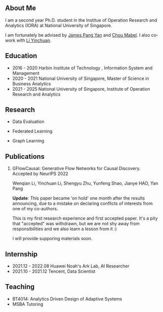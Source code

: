 ## About Me
I am a second year Ph.D. student in the Institue of Operation Research and Analytics (IORA) at National University of Singapore. 

I am fortunately be advised by [James Pang Yan](https://bizfaculty.nus.edu.sg/faculty-details/?profId=514) and [Chou Mabel](https://bizfaculty.nus.edu.sg/faculty-details/?profId=112). I also co-work with [Li Yinchuan](https://yinchuanll.github.io/). 



## Education

- 2016 - 2020 Harbin Institute of Technology , Information System and Management
- 2020 - 2021 National University of Singapore, Master of Science in Business Analytics
- 2021 - 2025 National University of Singapore, Institute of Operation Research and Analytics 

## Research 

- Data Evaluation 

- Federated Learning

- Graph Learning

## Publications 
1. GFlowCausal: Generative Flow Networks for Causal Discovery.  Accepted by NeurIPS 2022

    Wenqian Li, Yinchuan Li, Shengyu Zhu, Yunfeng Shao, Jianye HAO, Yan Pang
    
    **Update**: This paper became 'on hold' one month after the results announcing,  due to a mistake on declaring conflicts of interests from one of my co-authors.  
    
    This is my first research experience and first accepted paper. It's a pity that "accepted" was withdrawn, but we are not shy away from responsibilities and we also learn a lesson from it :)
    
    I will provide supporing materials soon. 

    
## Internship 

- 2021.12 - 2022.08 Huawei Noah's Ark Lab, AI Researcher
- 2021.10 - 2021.12 Tencent, Data Scientist

  
## Teaching
- BT4014: Analytics Driven Design of Adaptive Systems
- MSBA Tutoring
